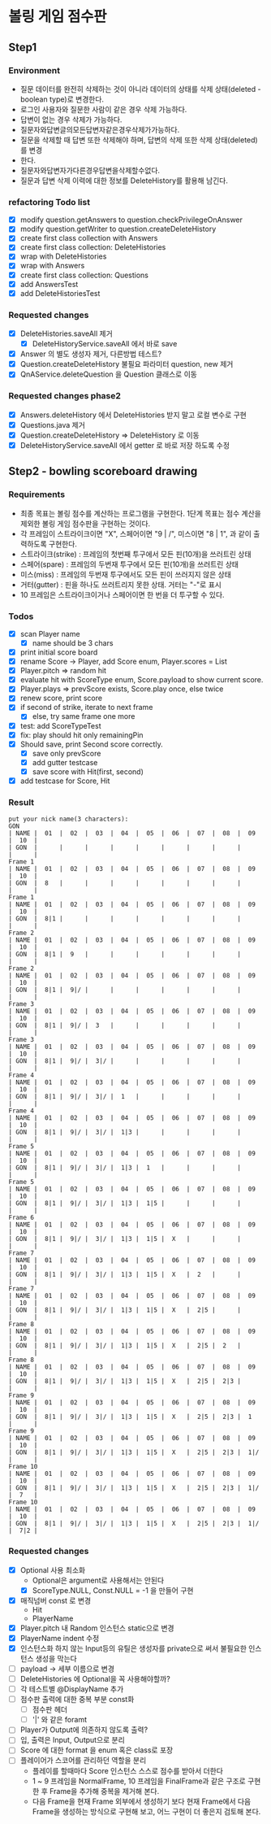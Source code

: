 # 볼링 게임 점수판

## Step1

### Environment

- 질문 데이터를 완전히 삭제하는 것이 아니라 데이터의 상태를 삭제 상태(deleted - boolean type)로 변경한다.
- 로그인 사용자와 질문한 사람이 같은 경우 삭제 가능하다.
- 답변이 없는 경우 삭제가 가능하다.
- 질문자와답변글의모든답변자같은경우삭제가가능하다.
- 질문을 삭제할 때 답변 또한 삭제해야 하며, 답변의 삭제 또한 삭제 상태(deleted)를 변경
- 한다.
- 질문자와답변자가다른경우답변을삭제할수없다.
- 질문과 답변 삭제 이력에 대한 정보를 DeleteHistory를 활용해 남긴다.

### refactoring Todo list

- [x] modify question.getAnswers to question.checkPrivilegeOnAnswer
- [x] modify question.getWriter to question.createDeleteHistory
- [x] create first class collection with Answers
- [x] create first class collection: DeleteHistories
- [x] wrap with DeleteHistories
- [x] wrap with Answers
- [x] create first class collection: Questions
- [x] add AnswersTest
- [x] add DeleteHistoriesTest

### Requested changes

- [x] DeleteHistories.saveAll 제거
    - [x] DeleteHistoryService.saveAll 에서 바로 save
- [x] Answer 의 별도 생성자 제거, 다른방법 테스트?
- [x] Question.createDeleteHistory 불필요 파라미터 question, new 제거
- [x] QnAService.deleteQuestion 을 Question 클래스로 이동

### Requested changes phase2

- [x] Answers.deleteHistory 에서 DeleteHistories 받지 말고 로컬 변수로 구현
- [x] Questions.java 제거
- [x] Question.createDeleteHistory => DeleteHistory 로 이동
- [x] DeleteHistoryService.saveAll 에서 getter 로 바로 저장 하도록 수정

## Step2 - bowling scoreboard drawing

### Requirements

- 최종 목표는 볼링 점수를 계산하는 프로그램을 구현한다. 1단계 목표는 점수 계산을 제외한 볼링 게임 점수판을 구현하는 것이다.
- 각 프레임이 스트라이크이면 "X", 스페어이면 "9 | /", 미스이면 "8 | 1", 과 같이 출력하도록 구현한다.
- 스트라이크(strike) : 프레임의 첫번째 투구에서 모든 핀(10개)을 쓰러트린 상태
- 스페어(spare) : 프레임의 두번재 투구에서 모든 핀(10개)을 쓰러트린 상태
- 미스(miss) : 프레임의 두번재 투구에서도 모든 핀이 쓰러지지 않은 상태
- 거터(gutter) : 핀을 하나도 쓰러트리지 못한 상태. 거터는 "-"로 표시
- 10 프레임은 스트라이크이거나 스페어이면 한 번을 더 투구할 수 있다.

### Todos

- [x] scan Player name
    - [x] name should be 3 chars
- [x] print initial score board
- [x] rename Score -> Player, add Score enum, Player.scores = List<Score>
- [x] Player.pitch => random hit
- [x] evaluate hit with ScoreType enum, Score.payload to show current score.
- [x] Player.plays => prevScore exists, Score.play once, else twice
- [x] renew score, print score
- [x] if second of strike, iterate to next frame
    - [x] else, try same frame one more
- [x] test: add ScoreTypeTest
- [x] fix: play should hit only remainingPin
- [x] Should save, print Second score correctly.
    - [x] save only prevScore
    - [x] add gutter testcase
    - [x] save score with Hit(first, second)
- [x] add testcase for Score, Hit

### Result

```
put your nick name(3 characters): 
GON
| NAME |  01  |  02  |  03  |  04  |  05  |  06  |  07  |  08  |  09  |  10  |
| GON  |      |      |      |      |      |      |      |      |      |      |  
Frame 1
| NAME |  01  |  02  |  03  |  04  |  05  |  06  |  07  |  08  |  09  |  10  |
| GON  |  8   |      |      |      |      |      |      |      |      |      |  
Frame 1
| NAME |  01  |  02  |  03  |  04  |  05  |  06  |  07  |  08  |  09  |  10  |
| GON  |  8|1 |      |      |      |      |      |      |      |      |      |  
Frame 2
| NAME |  01  |  02  |  03  |  04  |  05  |  06  |  07  |  08  |  09  |  10  |
| GON  |  8|1 |  9   |      |      |      |      |      |      |      |      |  
Frame 2
| NAME |  01  |  02  |  03  |  04  |  05  |  06  |  07  |  08  |  09  |  10  |
| GON  |  8|1 |  9|/ |      |      |      |      |      |      |      |      |  
Frame 3
| NAME |  01  |  02  |  03  |  04  |  05  |  06  |  07  |  08  |  09  |  10  |
| GON  |  8|1 |  9|/ |  3   |      |      |      |      |      |      |      |  
Frame 3
| NAME |  01  |  02  |  03  |  04  |  05  |  06  |  07  |  08  |  09  |  10  |
| GON  |  8|1 |  9|/ |  3|/ |      |      |      |      |      |      |      |  
Frame 4
| NAME |  01  |  02  |  03  |  04  |  05  |  06  |  07  |  08  |  09  |  10  |
| GON  |  8|1 |  9|/ |  3|/ |  1   |      |      |      |      |      |      |  
Frame 4
| NAME |  01  |  02  |  03  |  04  |  05  |  06  |  07  |  08  |  09  |  10  |
| GON  |  8|1 |  9|/ |  3|/ |  1|3 |      |      |      |      |      |      |  
Frame 5
| NAME |  01  |  02  |  03  |  04  |  05  |  06  |  07  |  08  |  09  |  10  |
| GON  |  8|1 |  9|/ |  3|/ |  1|3 |  1   |      |      |      |      |      |  
Frame 5
| NAME |  01  |  02  |  03  |  04  |  05  |  06  |  07  |  08  |  09  |  10  |
| GON  |  8|1 |  9|/ |  3|/ |  1|3 |  1|5 |      |      |      |      |      |  
Frame 6
| NAME |  01  |  02  |  03  |  04  |  05  |  06  |  07  |  08  |  09  |  10  |
| GON  |  8|1 |  9|/ |  3|/ |  1|3 |  1|5 |  X   |      |      |      |      |  
Frame 7
| NAME |  01  |  02  |  03  |  04  |  05  |  06  |  07  |  08  |  09  |  10  |
| GON  |  8|1 |  9|/ |  3|/ |  1|3 |  1|5 |  X   |  2   |      |      |      |  
Frame 7
| NAME |  01  |  02  |  03  |  04  |  05  |  06  |  07  |  08  |  09  |  10  |
| GON  |  8|1 |  9|/ |  3|/ |  1|3 |  1|5 |  X   |  2|5 |      |      |      |  
Frame 8
| NAME |  01  |  02  |  03  |  04  |  05  |  06  |  07  |  08  |  09  |  10  |
| GON  |  8|1 |  9|/ |  3|/ |  1|3 |  1|5 |  X   |  2|5 |  2   |      |      |  
Frame 8
| NAME |  01  |  02  |  03  |  04  |  05  |  06  |  07  |  08  |  09  |  10  |
| GON  |  8|1 |  9|/ |  3|/ |  1|3 |  1|5 |  X   |  2|5 |  2|3 |      |      |  
Frame 9
| NAME |  01  |  02  |  03  |  04  |  05  |  06  |  07  |  08  |  09  |  10  |
| GON  |  8|1 |  9|/ |  3|/ |  1|3 |  1|5 |  X   |  2|5 |  2|3 |  1   |      |  
Frame 9
| NAME |  01  |  02  |  03  |  04  |  05  |  06  |  07  |  08  |  09  |  10  |
| GON  |  8|1 |  9|/ |  3|/ |  1|3 |  1|5 |  X   |  2|5 |  2|3 |  1|/ |      |  
Frame 10
| NAME |  01  |  02  |  03  |  04  |  05  |  06  |  07  |  08  |  09  |  10  |
| GON  |  8|1 |  9|/ |  3|/ |  1|3 |  1|5 |  X   |  2|5 |  2|3 |  1|/ |  7   |  
Frame 10
| NAME |  01  |  02  |  03  |  04  |  05  |  06  |  07  |  08  |  09  |  10  |
| GON  |  8|1 |  9|/ |  3|/ |  1|3 |  1|5 |  X   |  2|5 |  2|3 |  1|/ |  7|2 |  
```

### Requested changes

- [x] Optional 사용 최소화
    - Optional은 argument로 사용해서는 안된다
    - [x] ScoreType.NULL, Const.NULL = -1 을 만들어 구현
- [x] 매직넘버 const 로 변경
    - Hit
    - PlayerName
- [x] Player.pitch 내 Random 인스턴스 static으로 변경
- [x] PlayerName indent 수정
- [x] 인스턴스화 하지 않는 Input등의 유틸은 생성자를 private으로 써서 불필요한 인스턴스 생성을 막는다
- [ ] payload -> 세부 이름으로 변경
- [ ] DeleteHistories 에 Optional을 꼭 사용해야할까?
- [ ] 각 테스트별 @DisplayName 추가
- [ ] 점수판 출력에 대한 중복 부분 const화
    - [ ] 점수판 헤더
    - [ ] '|' 와 같은 foramt
- [ ] Player가 Output에 의존하지 않도록 출력?
- [ ] 입, 출력은 Input, Output으로 분리
- [ ] Score 에 대한 format 을 enum 혹은 class로 포장
- [ ] 플레이어가 스코어를 관리하던 역할을 분리
    - 플레이를 할때마다 Score 인스턴스 스스로 점수를 받아서 더한다
    - 1 ~ 9 프레임을 NormalFrame, 10 프레임을 FinalFrame과 같은 구조로 구현한 후 Frame을 추가해 중복을 제거해 본다.
    - 다음 Frame을 현재 Frame 외부에서 생성하기 보다 현재 Frame에서 다음 Frame을 생성하는 방식으로 구현해 보고, 어느 구현이 더 좋은지 검토해 본다.